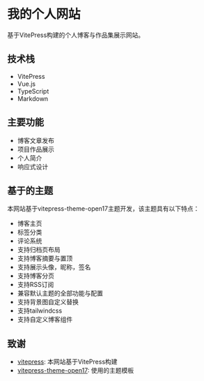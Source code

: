 # 我的个人网站

基于VitePress构建的个人博客与作品集展示网站。

## 技术栈

- VitePress
- Vue.js
- TypeScript
- Markdown

## 主要功能

- 博客文章发布
- 项目作品展示
- 个人简介
- 响应式设计

## 基于的主题

本网站基于vitepress-theme-open17主题开发，该主题具有以下特点：

- 博客主页
- 标签分类
- 评论系统
- 支持归档页布局
- 支持博客摘要与置顶
- 支持展示头像，昵称，签名
- 支持博客分页
- 支持RSS订阅
- 兼容默认主题的全部功能与配置
- 支持背景图自定义替换
- 支持tailwindcss
- 支持自定义博客组件

## 致谢

- [vitepress](https://vitepress.dev/): 本网站基于VitePress构建
- [vitepress-theme-open17](https://github.com/open17/vitepress-theme-open17): 使用的主题模板
